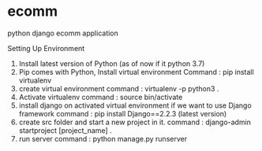# ecomm
python django ecomm application

Setting Up Environment

1) Install latest version of Python (as of now if it python 3.7)
2) Pip comes with Python, Install virtual environment 
      Command : pip install virtualenv
3) create virtual environment
      command : virtualenv -p python3 .
4) Activate virtualenv 
     command : source bin/activate
5) install django on activated virtual environment if we want to use Django framework
     command : pip install Django==2.2.3 (latest version)
6) create src folder and start a new project in it.
    command : django-admin startproject [project_name] .
7) run server 
    command : python manage.py runserver
    
